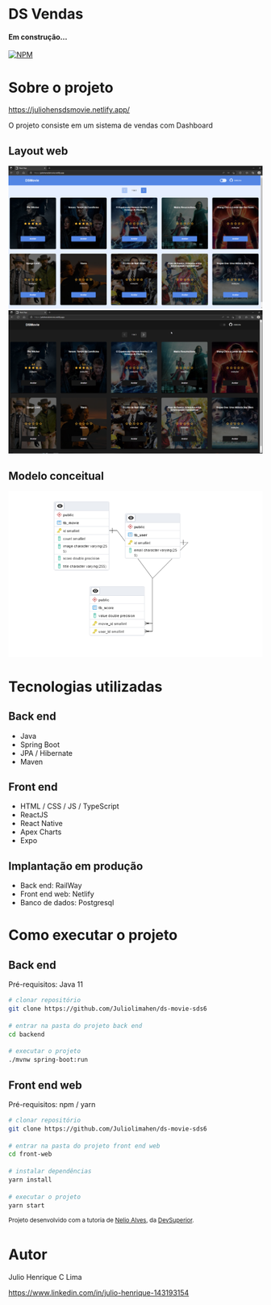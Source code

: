 # DS Vendas
#### Em construção...

[![NPM](https://img.shields.io/npm/l/react)](https://github.com/Juliolimahen/ds-movie-sds6/blob/main/LICENCE) 

# Sobre o projeto

https://juliohensdsmovie.netlify.app/

O projeto consiste em um sistema de vendas com Dashboard


## Layout web
![Web 1](https://raw.githubusercontent.com/Juliolimahen/assets/main/ds-movie/web1.png) ![web 2](https://raw.githubusercontent.com/Juliolimahen/assets/main/ds-movie/web2.png)

## Modelo conceitual
![Modelo Conceitual](https://raw.githubusercontent.com/Juliolimahen/assets/main/ds-movie/modelo-conceitual.png)

# Tecnologias utilizadas
## Back end
- Java
- Spring Boot
- JPA / Hibernate
- Maven
## Front end
- HTML / CSS / JS / TypeScript
- ReactJS
- React Native
- Apex Charts
- Expo
## Implantação em produção
- Back end: RailWay
- Front end web: Netlify
- Banco de dados: Postgresql

# Como executar o projeto

## Back end
Pré-requisitos: Java 11

```bash
# clonar repositório
git clone https://github.com/Juliolimahen/ds-movie-sds6

# entrar na pasta do projeto back end
cd backend

# executar o projeto
./mvnw spring-boot:run
```

## Front end web
Pré-requisitos: npm / yarn

```bash
# clonar repositório
git clone https://github.com/Juliolimahen/ds-movie-sds6

# entrar na pasta do projeto front end web
cd front-web

# instalar dependências
yarn install

# executar o projeto
yarn start
```
<sup>Projeto desenvolvido com a tutoria de [Nelio Alves](https://github.com/acenelio), da [DevSuperior](https://devsuperior.com.br/).</sup>

# Autor

Julio Henrique C Lima

https://www.linkedin.com/in/julio-henrique-143193154